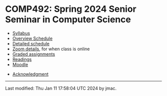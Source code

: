 # COMP492: Spring 2024 Senior Seminar in Computer Science

<!-- ![Senior seminar tea party 2023](images/sensem-teaparty-2023-lowres.jpg) -->
<!-- [high-resolution version](images/sensem-teaparty-2023.jpg) -->


* [Syllabus](syllabus-1-11-2024.docx)
* [Overview Schedule](schedule-1-11-2024.xlsx)  <!-- &nbsp;&nbsp;&nbsp;<font color="green">UPDATED on 4/10/2023</font> -->
* [Detailed schedule](resources)
* [Zoom details](https://lms.dickinson.edu/mod/page/view.php?id=1241534), for when class is online
* [Graded assignments](hw)
* [Readings](readings.md)
* [Moodle](https://lms.dickinson.edu/course/view.php?id=55453)
<!-- * [WiD repos](wid-repos.md) -->
* [Acknowledgment](acknowledgment.md)





----
Last modified: Thu Jan 11 17:58:04 UTC 2024 by jmac.
